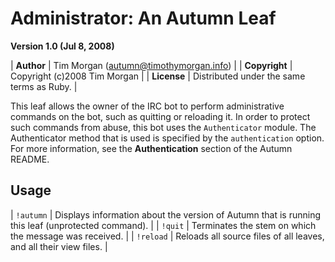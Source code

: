 Administrator: An Autumn Leaf
=============================

**Version 1.0 (Jul 8, 2008)**

| **Author** | Tim Morgan (autumn@timothymorgan.info) |
| **Copyright** | Copyright (c)2008 Tim Morgan |
| **License** | Distributed under the same terms as Ruby. |

This leaf allows the owner of the IRC bot to perform administrative commands on
the bot, such as quitting or reloading it. In order to protect such commands
from abuse, this bot uses the `Authenticator` module. The Authenticator method
that is used is specified by the `authentication` option. For more information,
see the **Authentication** section of the Autumn README.

Usage
-----

| `!autumn` | Displays information about the version of Autumn that is running this leaf (unprotected command). |
| `!quit` | Terminates the stem on which the message was received. |
| `!reload` | Reloads all source files of all leaves, and all their view files. |
